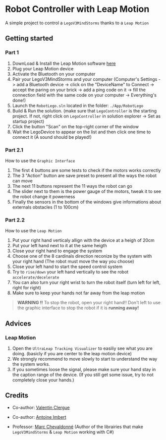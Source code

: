 # Robot Controller with Leap Motion

A simple project to control a `LegoV3MindStorms` thanks to a `Leap Motion`

## Getting started

### Part 1

1. DownLoad & Install the Leap Motion software [here](https://developer.leapmotion.com/tracking-software-download)
2. Plug your Leap Motion device
3. Activate the Bluetooth on your computer
4. Pair your LegoV3MindStorms and your computer (Computer's Settings -> add a Bluetooth device -> click on the "DeviceName" to Connect -> accept the paring on your brick -> add a ping code on it -> fill the connection field with the same code on your computer -> Everything's done!)
5. Launch the `RobotLego.sln` located in the folder: `./App/RobotLego`
6. Build & Run the solution. (make sure that `LegoController` is the starting project. If not, right click on `LegoController` in solution explorer -> Set as startup project)
7. Click the button "Scan" on the top-right corner of the window
8. Wait the LegoDevice to appear on the list and then click one time to connect it (A sound should be played!)

### Part 2.1

How to use the `Graphic Interface`

1. The first 4 buttons are some tests to check if the motors works correctly
2. The 3 "Action" button are save preset to present all the ways the robot can move
3. The next 11 buttons represent the 11 ways the robot can go
4. The slider next to them is the power gauge of the motors, tweak it to see the robot change it powerness
5. Finally the sensors in the bottom of the windows give informations about externals obstacles (1 to 100cm)

### Part 2.2

How to use the `Leap Motion`

1. Put your right hand verticaly allign with the device at a heigh of 20cm
2. Put your left hand next to it at the same heigth
3. Close your right hand to engage the system
4. Choose one of the 8 cardinals direction reconize by the system with your right hand (The robot must move the way you choose)
5. Close your left hand to start the speed control system
6. Try to `rise/down` your left hand vertically to see the robot `accelerate/decelerate`
7. You can also turn your right wrist to turn the robot itself (turn left for left, right for right)
8. Make sure to keep your hands not far away from the leap motion  
   
> **WARNING !!** To stop the robot, open your right hand!! Don't left to use the graphic interface to stop the robot if it is **running away!**

## Advices

### Leap Motion

1. Open the `UltraLeap Tracking Visualizer` to easiliy see what you are doing. (basicly if you are center to the leap motion device)
2. We strongly recommend to move slowly to start to understand the way the system works.
3. If you sometimes loose the signal, please make sure your hand stay in the caption range of the device. (If you still get some issue, try to not completely close your hands.)


## Credits

- Co-author: [Valentin Clergue](https://github.com/HandyS11)
  
- Co-author: [Antoine Imbert](https://github.com/AntoineBBR)

- Professor: [Marc Chevaldonné](https://gitlab.iut-clermont.uca.fr/macheval) (Author of the librairies that make `LegoV3MindStorms` & `Leap Motion` working with C#)
